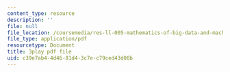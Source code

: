 ```yaml
---
content_type: resource
description: ''
file: null
file_location: /coursemedia/res-ll-005-mathematics-of-big-data-and-machine-learning-january-iap-2020/c39e7ab44d4681d43c7ec79ced43d08b_2DDjHvH8d2k.pdf
file_type: application/pdf
resourcetype: Document
title: 3play pdf file
uid: c39e7ab4-4d46-81d4-3c7e-c79ced43d08b
---
```

